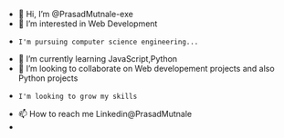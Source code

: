 - 👋 Hi, I’m @PrasadMutnale-exe
- 👀 I’m interested in Web Development
-     I'm pursuing computer science engineering...
- 🌱 I’m currently learning JavaScript,Python
- 💞️ I’m looking to collaborate on Web developement projects and also Python projects
-     I'm looking to grow my skills  
- 📫 How to reach me Linkedin@PrasadMutnale
- 

<!---
PrasadMutnale-exe/PrasadMutnale-exe is a ✨ special ✨ repository because its `README.md` (this file) appears on your GitHub profile.
You can click the Preview link to take a look at your changes.
--->
